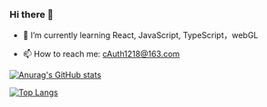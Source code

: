 ### Hi there 👋

<!--
**CCZX/CCZX** is a ✨ _special_ ✨ repository because its `README.md` (this file) appears on your GitHub profile.

Here are some ideas to get you started:

- 🔭 I’m currently working on ...
-->

- 🌱 I’m currently learning React, JavaScript, TypeScript，webGL

<!--
- 👯 I’m looking to collaborate on ...
- 🤔 I’m looking for help with ...
- 💬 Ask me about ...
-->
- 📫 How to reach me: cAuth1218@163.com

<!--
- 😄 Pronouns: ...
- ⚡ Fun fact: ...
-->

[![Anurag's GitHub stats](https://github-readme-stats.vercel.app/api?username=CCZX)](https://github.com/anuraghazra/github-readme-stats)

[![Top Langs](https://github-readme-stats.vercel.app/api/top-langs/?username=CCZX&layout=compact)](https://github.com/anuraghazra/github-readme-stats)

